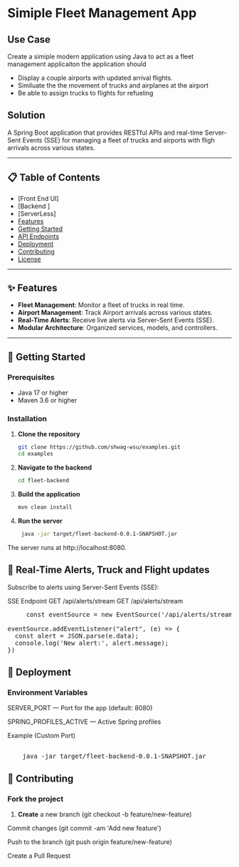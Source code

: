 


# Simiple Fleet Management App


##  Use Case
Create a simiple modern application using Java to act as a fleet management applicaiton the application should

- Display a couple airports with updated arrival flights. 
- Similuate the the movement of trucks and airplanes at the airport 
- Be able to assign trucks to flights for refueling

##  Solution

A Spring Boot application that provides RESTful APIs and real-time Server-Sent Events (SSE) for managing a fleet of trucks and airports with fligh arrivals across various states.

---

## 📋 Table of Contents

- [Front End UI]
- [Backend ]
- [ServerLess]
- [Features](#features)
- [Getting Started](#getting-started)
- [API Endpoints](#api-endpoints)
- [Deployment](#deployment)
- [Contributing](#contributing)
- [License](#license)

---

## ✨ Features

- **Fleet Management**: Monitor a fleet of trucks in real time.
- **Airport Management**: Track Airport arrivals across various states.
- **Real-Time Alerts**: Receive live alerts via Server-Sent Events (SSE).
- **Modular Architecture**: Organized services, models, and controllers.

---



## 🚀 Getting Started

### Prerequisites

- Java 17 or higher
- Maven 3.6 or higher

### Installation

1. **Clone the repository**

   ```bash
   git clone https://github.com/shwag-wsu/examples.git
   cd examples

2. **Navigate to the backend**

   ```bash
   cd fleet-backend

3. **Build the application**

   ```bash
   mvn clean install


4. **Run the server**

   ```bash
    java -jar target/fleet-backend-0.0.1-SNAPSHOT.jar

The server runs at http://localhost:8080.


## 🔔 Real-Time Alerts, Truck and Flight updates
Subscribe to alerts using Server-Sent Events (SSE):

SSE Endpoint
GET /api/alerts/stream
GET /api/alerts/stream

<pre>
     const eventSource = new EventSource('/api/alerts/stream')

eventSource.addEventListener("alert", (e) => {
  const alert = JSON.parse(e.data);
  console.log('New alert:', alert.message);
})
</pre>


## 🚀 Deployment



### Environment Variables

SERVER_PORT — Port for the app (default: 8080)

SPRING_PROFILES_ACTIVE — Active Spring profiles

Example (Custom Port)

<pre>

    java -jar target/fleet-backend-0.0.1-SNAPSHOT.jar
</pre> 


## 🤝 Contributing
### Fork the project

1. **Create** a new branch (git checkout -b feature/new-feature)

Commit changes (git commit -am 'Add new feature')

Push to the branch (git push origin feature/new-feature)

Create a Pull Request

